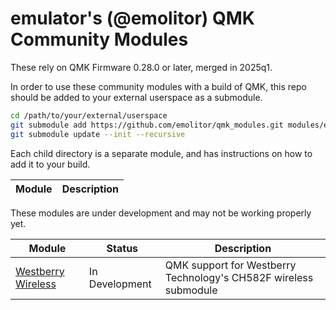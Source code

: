 # emulator's (@emolitor) QMK Community Modules

These rely on QMK Firmware 0.28.0 or later, merged in 2025q1.

In order to use these community modules with a build of QMK, this repo should be added to your external userspace as a submodule.

```sh
cd /path/to/your/external/userspace
git submodule add https://github.com/emolitor/qmk_modules.git modules/emolitor
git submodule update --init --recursive
```

Each child directory is a separate module, and has instructions on how to add it to your build.

| Module | Description |
| ------ | ----------- |

These modules are under development and may not be working properly yet.

| Module | Status | Description |
| ------ | ------ | ----------- |
| [Westberry Wireless](./westberry_wireless)| In Development | QMK support for Westberry Technology's CH582F wireless submodule |
